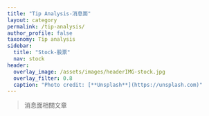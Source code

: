 ```yaml
---
title: "Tip Analysis-消息面"
layout: category
permalink: /tip-analysis/
author_profile: false
taxonomy: Tip analysis
sidebar:
  title: "Stock-股票"
  nav: stock
header:
  overlay_image: /assets/images/headerIMG-stock.jpg
  overlay_filter: 0.8
  caption: "Photo credit: [**Unsplash**](https://unsplash.com)"
---
```


> 消息面相關文章
<!--stackedit_data:
eyJoaXN0b3J5IjpbNTUxNTA3NDgwLDEyNTkxMzg3NSw3MDA3Nz
c1MjRdfQ==
-->
